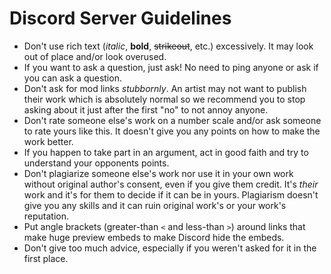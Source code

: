 # Discord Server Guidelines

- Don't use rich text (*italic*, **bold**, ~~strikeout~~, etc.) excessively.
  It may look out of place and/or look overused.
- If you want to ask a question, just ask! No need to ping anyone or ask if you
  can ask a question.
- Don't ask for mod links *stubbornly*. An artist may not want to publish their
  work which is absolutely normal so we recommend you to stop asking about it
  just after the first "no" to not annoy anyone.
- Don't rate someone else's work on a number scale and/or ask someone to rate
  yours like this. It doesn't give you any points on how to make the work
  better.
- If you happen to take part in an argument, act in good faith and try to
  understand your opponents points.
- Don't plagiarize someone else's work nor use it in your own work without
  original author's consent, even if you give them credit. It's *their* work
  and it's for them to decide if it can be in yours. Plagiarism doesn't give
  you any skills and it can ruin original work's or your work's reputation.
- Put angle brackets (greater-than `<` and less-than `>`) around links that
  make huge preview embeds to make Discord hide the embeds.
- Don't give too much advice, especially if you weren't asked for it in the
  first place.
